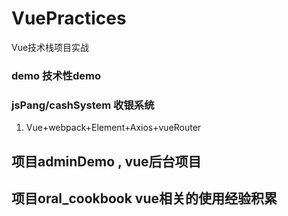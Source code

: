 # VuePractices
Vue技术栈项目实战
### demo 技术性demo
### jsPang/cashSystem 收银系统
1. Vue+webpack+Element+Axios+vueRouter

## 项目adminDemo , vue后台项目

## 项目oral_cookbook vue相关的使用经验积累












